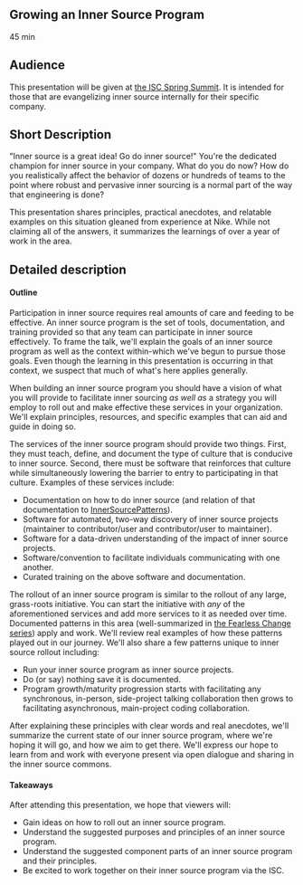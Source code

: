 ## Growing an Inner Source Program

45 min

## Audience

This presentation will be given at [the ISC Spring Summit](http://paypal.github.io/InnerSourceCommons/events/isc-spring-2018-agenda/).
It is intended for those that are evangelizing inner source internally for their specific company.

## Short Description

"Inner source is a great idea! Go do inner source!"
You're the dedicated champion for inner source in your company.
What do you do now?
How do you realistically affect the behavior of dozens or hundreds of teams to the point where robust and pervasive inner sourcing is a normal part of the way that engineering is done?

This presentation shares principles, practical anecdotes, and relatable examples on this situation gleaned from experience at Nike.
While not claiming all of the answers, it summarizes the learnings of over a year of work in the area.

## Detailed description

#### Outline

Participation in inner source requires real amounts of care and feeding to be effective.
An inner source program is the set of tools, documentation, and training provided so that any team can participate in inner source effectively.
To frame the talk, we'll explain the goals of an inner source program as well as the context within-which we've begun to pursue those goals.
Even though the learning in this presentation is occurring in that context, we suspect that much of what's here applies generally.

When building an inner source program you should have a vision of what you will provide to facilitate inner sourcing _as well as_ a strategy you will employ to roll out and make effective these services in your organization.
We'll explain principles, resources, and specific examples that can aid and guide in doing so.

The services of the inner source program should provide two things.
First, they must teach, define, and document the type of culture that is conducive to inner source.
Second, there must be software that reinforces that culture while simultaneously lowering the barrier to entry to participating in that culture.
Examples of these services include:

* Documentation on how to do inner source (and relation of that documentation to [InnerSourcePatterns](http://innersourcecommons.org/patterns)).
* Software for automated, two-way discovery of inner source projects (maintainer to contributor/user and contributor/user to maintainer).
* Software for a data-driven understanding of the impact of inner source projects.
* Software/convention to facilitate individuals communicating with one another.
* Curated training on the above software and documentation.

The rollout of an inner source program is similar to the rollout of any large, grass-roots initiative.
You can start the initiative with _any_ of the aforementioned services and add more services to it as needed over time.
Documented patterns in this area (well-summarized in [the Fearless Change series](http://www.fearlesschangepatterns.com/)) apply and work.
We'll review real examples of how these patterns played out in our journey.
We'll also share a few patterns unique to inner source rollout including:

* Run your inner source program as inner source projects.
* Do (or say) nothing save it is documented.
* Program growth/maturity progression starts with facilitating any synchronous, in-person, side-project talking collaboration then grows to facilitating asynchronous, main-project coding collaboration.

After explaining these principles with clear words and real anecdotes, we'll summarize the current state of our inner source program, where we're hoping it will go, and how we aim to get there. We'll express our hope to learn from and work with everyone present via open dialogue and sharing in the inner source commons.

#### Takeaways

After attending this presentation, we hope that viewers will:

* Gain ideas on how to roll out an inner source program.
* Understand the suggested purposes and principles of an inner source program.
* Understand the suggested component parts of an inner source program and their principles.
* Be excited to work together on their inner source program via the ISC.
